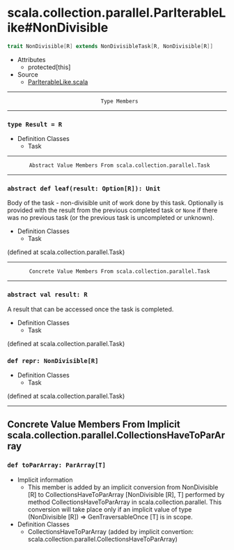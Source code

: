 
#            scala.collection.parallel.ParIterableLike#NonDivisible            #

```scala
trait NonDivisible[R] extends NonDivisibleTask[R, NonDivisible[R]]
```

* Attributes
  * protected[this]
* Source
  * [ParIterableLike.scala](https://github.com/scala/scala/tree/6d09a1ba5f/src/library/scala/collection/parallel/ParIterableLike.scala#L1)


--------------------------------------------------------------------------------
                                  Type Members
--------------------------------------------------------------------------------


### `type Result = R`                                                        ###

* Definition Classes
  * Task


--------------------------------------------------------------------------------
           Abstract Value Members From scala.collection.parallel.Task
--------------------------------------------------------------------------------


### `abstract def leaf(result: Option[R]): Unit`                             ###

Body of the task - non-divisible unit of work done by this task. Optionally is
provided with the result from the previous completed task or `None` if there was
no previous task (or the previous task is uncompleted or unknown).

* Definition Classes
  * Task

(defined at scala.collection.parallel.Task)


--------------------------------------------------------------------------------
           Concrete Value Members From scala.collection.parallel.Task
--------------------------------------------------------------------------------


### `abstract val result: R`                                                 ###

A result that can be accessed once the task is completed.

* Definition Classes
  * Task

(defined at scala.collection.parallel.Task)


### `def repr: NonDivisible[R]`                                              ###

* Definition Classes
  * Task

(defined at scala.collection.parallel.Task)


--------------------------------------------------------------------------------
Concrete Value Members From Implicit scala.collection.parallel.CollectionsHaveToParArray
--------------------------------------------------------------------------------


### `def toParArray: ParArray[T]`                                            ###

* Implicit information
  * This member is added by an implicit conversion from NonDivisible [R] to
    CollectionsHaveToParArray [NonDivisible [R], T] performed by method
    CollectionsHaveToParArray in scala.collection.parallel. This conversion will
    take place only if an implicit value of type (NonDivisible [R]) ⇒
    GenTraversableOnce [T] is in scope.
* Definition Classes
  * CollectionsHaveToParArray
(added by implicit convertion: scala.collection.parallel.CollectionsHaveToParArray)
